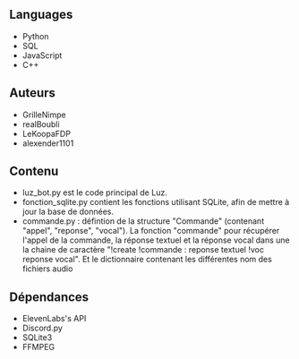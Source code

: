 ## Languages
- Python
- SQL
- JavaScript
- C++
## Auteurs
- GrilleNimpe
- realBoubli
- LeKoopaFDP
- alexender1101
## Contenu
- luz_bot.py est le code principal de Luz.
- fonction_sqlite.py contient les fonctions utilisant SQLite, afin de mettre à jour la base de données.
- commande.py : défintion de la structure "Commande" (contenant "appel", "reponse", "vocal").
  La fonction "commande" pour récupérer l'appel de la commande, la réponse textuel et la réponse vocal dans une la chaine de caractère "!create !commande : reponse textuel !voc reponse vocal".
  Et le dictionnaire contenant les différentes nom des fichiers audio
## Dépendances
- ElevenLabs's API
- Discord.py
- SQLite3
- FFMPEG
